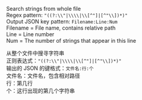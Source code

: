 Search strings from whole file<br>
Regex pattern: ```"((?:\\"|\\\\|\\[^"]|[^"\\])*)"```<br>
Output JSON key pattern: ```Filename:Line:Num```<br>
Filename = File name, contains relative path<br>
Line = Line number<br>
Num = The number of strings that appear in this line

从整个文件中搜寻字符串<br>
正则表达式：```"((?:\\"|\\\\|\\[^"]|[^"\\])*)"```<br>
输出的 JSON 的键格式：```文件名:行:个```<br>
文件名：文件名，包含相对路径<br>
行：第几行<br>
个：这行出现的第几个字符串